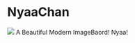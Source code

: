 # NyaaChan
<img src="https://github.com/NubbbZ/NyaaChan/blob/master/NyaaChan/Favicon.png">
A Beautiful Modern ImageBaord! Nyaa!
